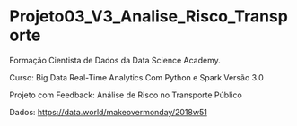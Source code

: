 # Projeto03_V3_Analise_Risco_Transporte
Formação Cientista de Dados da Data Science Academy.

Curso: Big Data Real-Time Analytics Com Python e Spark Versão 3.0

Projeto com Feedback: Análise de Risco no Transporte Público

Dados: https://data.world/makeovermonday/2018w51

